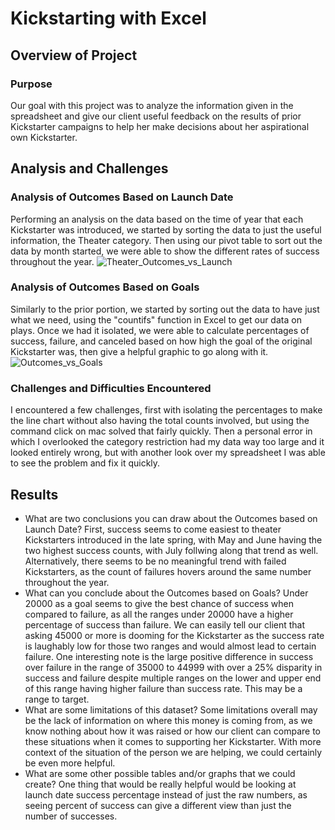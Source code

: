 # Kickstarting with Excel

## Overview of Project

### Purpose
Our goal with this project was to analyze the information given in the spreadsheet and give our client useful feedback on the results of prior Kickstarter campaigns to help her make decisions about her aspirational own Kickstarter. 
## Analysis and Challenges

### Analysis of Outcomes Based on Launch Date
Performing an analysis on the data based on the time of year that each Kickstarter was introduced, we started by sorting the data to just the useful information, the Theater category. Then using our pivot table to sort out the data by month started, we were able to show the different rates of success throughout the year. 
![Theater_Outcomes_vs_Launch](https://user-images.githubusercontent.com/111708233/189954135-acc80af2-3621-43ab-85a8-1498224a70ba.png)
### Analysis of Outcomes Based on Goals
Similarly to the prior portion, we started by sorting out the data to have just what we need, using the "countifs" function in Excel to get our data on plays. Once we had it isolated, we were able to calculate percentages of success, failure, and canceled based on how high the goal of the original Kickstarter was, then give a helpful graphic to go along with it.
![Outcomes_vs_Goals](https://user-images.githubusercontent.com/111708233/189954189-5e89e2d6-f0c8-4913-b042-04757647e801.png)
### Challenges and Difficulties Encountered
I encountered a few challenges, first with isolating the percentages to make the line chart without also having the total counts involved, but using the command click on mac solved that fairly quickly. Then a personal error in which I overlooked the category restriction had my data way too large and it looked entirely wrong, but with another look over my spreadsheet I was able to see the problem and fix it quickly.
## Results

- What are two conclusions you can draw about the Outcomes based on Launch Date?
First, success seems to come easiest to theater Kickstarters introduced in the late spring, with May and June having the two highest success counts, with July follwing along that trend as well. Alternatively, there seems to be no meaningful trend with failed Kickstarters, as the count of failures hovers around the same number throughout the year.
- What can you conclude about the Outcomes based on Goals?
Under 20000 as a goal seems to give the best chance of success when compared to failure, as all the ranges under 20000 have a higher percentage of success than failure. We can easily tell our client that asking 45000 or more is dooming for the Kickstarter as the success rate is laughably low for those two ranges and would almost lead to certain failure. One interesting note is the large positive difference in success over failure in the range of 35000 to 44999 with over a 25% disparity in success and failure despite multiple ranges on the lower and upper end of this range having higher failure than success rate. This may be a range to target.
- What are some limitations of this dataset?
Some limitations overall may be the lack of information on where this money is coming from, as we know nothing about how it was raised or how our client can compare to these situations when it comes to supporting her Kickstarter. With more context of the situation of the person we are helping, we could certainly be even more helpful.
- What are some other possible tables and/or graphs that we could create?
One thing that would be really helpful would be looking at launch date success percentage instead of just the raw numbers, as seeing percent of success can give a different view than just the number of successes. 
